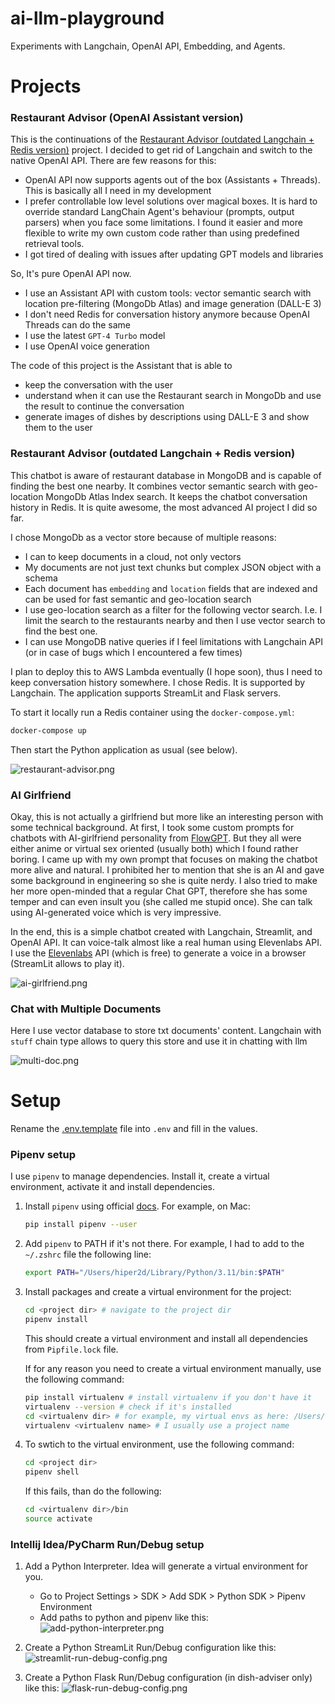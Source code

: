 # ai-llm-playground
Experiments with Langchain, OpenAI API, Embedding, and Agents.

# Projects

### Restaurant Advisor (OpenAI Assistant version)

This is the continuations of the [Restaurant Advisor (outdated Langchain + Redis version)](#restaurant_advisor) project.
I decided to get rid of Langchain and switch to the native OpenAI API. There are few reasons for this:
- OpenAI API now supports agents out of the box (Assistants + Threads). This is basically all I need in my development
- I prefer controllable low level solutions over magical boxes. It is hard to override standard LangChain Agent's behaviour (prompts, output parsers) when you face some limitations. I found it easier and more flexible to write my own custom code rather than using predefined retrieval tools. 
- I got tired of dealing with issues after updating GPT models and libraries

So, It's pure OpenAI API now.

- I use an Assistant API with custom tools: vector semantic search with location pre-filtering (MongoDb Atlas) and image generation (DALL-E 3)
- I don't need Redis for conversation history anymore because OpenAI Threads can do the same
- I use the latest `GPT-4 Turbo` model
- I use OpenAI voice generation

The code of this project is the Assistant that is able to
- keep the conversation with the user
- understand when it can use the Restaurant search in MongoDb and use the result to continue the conversation
- generate images of dishes by descriptions using DALL-E 3 and show them to the user 

### <a name="restaurant_advisor"></a>Restaurant Advisor (outdated Langchain + Redis version)

This chatbot is aware of restaurant database in MongoDB and is capable of finding the best one nearby. It combines vector semantic search with geo-location MongoDb Atlas Index search. It keeps the chatbot conversation history in Redis. It is quite awesome, the most advanced AI project I did so far.

I chose MongoDb as a vector store because of multiple reasons:
- I can to keep documents in a cloud, not only vectors
- My documents are not just text chunks but complex JSON object with a schema
- Each document has `embedding` and `location` fields that are indexed and can be used for fast semantic and geo-location search
- I use geo-location search as a filter for the following vector search. I.e. I limit the search to the restaurants nearby and then I use vector search to find the best one.
- I can use MongoDB native queries if I feel limitations with Langchain API (or in case of bugs which I encountered a few times)

I plan to deploy this to AWS Lambda eventually (I hope soon), thus I need to keep conversation history somewhere. I chose Redis. It is supported by Langchain.
The application supports StreamLit and Flask servers.

To start it locally run a Redis container using the `docker-compose.yml`:
```bash
docker-compose up
```
Then start the Python application as usual (see below).

![restaurant-advisor.png](images/restaurant-advisor.png)

### AI Girlfriend

Okay, this is not actually a girlfriend but more like an interesting person with some technical background. At first, I took some custom prompts for chatbots with AI-girlfriend personality from [FlowGPT](https://flowgpt.com/). But they all were either anime or virtual sex oriented (usually both) which I found rather boring. I came up with my own prompt that focuses on making the chatbot more alive and natural. I prohibited her to mention that she is an AI and gave some background in engineering so she is quite nerdy. I also tried to make her more open-minded that a regular Chat GPT, therefore she has some temper and can even insult you (she called me stupid once). She can talk using AI-generated voice which is very impressive. 

In the end, this is a simple chatbot created with Langchain, Streamlit, and OpenAI API. It can voice-talk almost like a real human using Elevenlabs API.  
I use the [Elevenlabs](https://elevenlabs.io/speech-synthesis) API (which is free) to generate a voice in a browser (StreamLit allows to play it).

![ai-girlfriend.png](images/ai-girlfriend.png)

### Chat with Multiple Documents

Here I use vector database to store txt documents' content. Langchain with `stuff` chain type allows to query this store and use it in chatting with llm

![multi-doc.png](images/multi-doc.png)

# Setup

Rename the [.env.template](.env.template) file into `.env` and fill in the values.

### Pipenv setup

I use `pipenv` to manage dependencies. Install it, create a virtual environment, activate it and install dependencies.

1. Install `pipenv` using official [docs](https://pipenv.pypa.io/en/latest/install/#installing-pipenv). For example, on Mac:
    ```bash
    pip install pipenv --user
    ```

2. Add `pipenv` to PATH if it's not there. For example, I had to add to the `~/.zshrc` file the following line:
    ```bash
    export PATH="/Users/hiper2d/Library/Python/3.11/bin:$PATH"
    ```

3. Install packages and create a virtual environment for the project:
    ```bash
    cd <project dir> # navigate to the project dir
    pipenv install
    ```
    This should create a virtual environment and install all dependencies from `Pipfile.lock` file.

    If for any reason you need to create a virtual environment manually, use the following command:
    ```bash
    pip install virtualenv # install virtualenv if you don't have it
    virtualenv --version # check if it's installed
    cd <virtualenv dir> # for example, my virtual envs as here: /Users/hiper2d/.local/share/virtualenvs
    virtualenv <virtualenv name> # I usually use a project name
    ```

4. To swtich to the virtual environment, use the following command:
    ```bash
    cd <project dir>
    pipenv shell
    ```
    If this fails, than do the following:
    ```bash
    cd <virtualenv dir>/bin
    source activate
    ```

### Intellij Idea/PyCharm Run/Debug setup

1. Add a Python Interpreter. Idea will generate a virtual environment for you.
   - Go to Project Settings > SDK > Add SDK > Python SDK > Pipenv Environment
   - Add paths to python and pipenv like this:
     ![add-python-interpreter.png](images/add-python-interpreter.png)

2. Create a Python StreamLit Run/Debug configuration like this:
   ![streamlit-run-debug-config.png](images/streamlit-run-debug-config.png)

3. Create a Python Flask Run/Debug configuration (in dish-adviser only) like this:
    ![flask-run-debug-config.png](images/flask-run-debug-config.png)